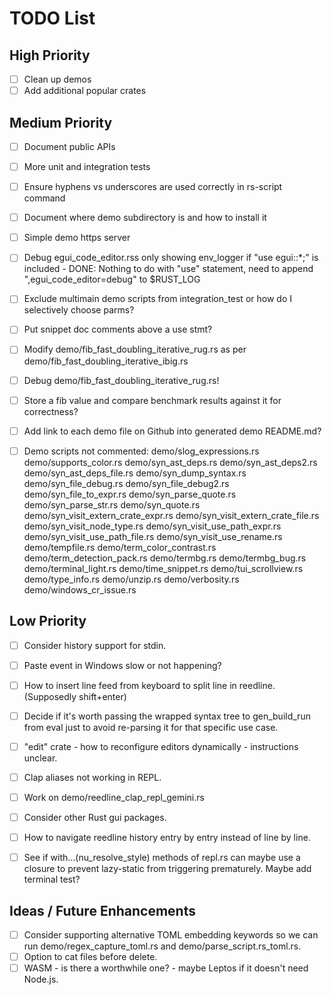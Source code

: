 # TODO List

## High Priority
- [ ]  Clean up demos
- [ ]  Add additional popular crates

## Medium Priority
- [ ]  Document public APIs
- [ ]  More unit and integration tests
- [ ]  Ensure hyphens vs underscores are used correctly in rs-script command
- [ ]  Document where demo subdirectory is and how to install it
- [ ]  Simple demo https server
- [ ]  Debug egui_code_editor.rss only showing env_logger if "use egui::\*;" is included - DONE: Nothing to do with "use" statement, need to append ",egui_code_editor=debug" to $RUST_LOG
- [ ]  Exclude multimain demo scripts from integration_test or how do I selectively choose parms?
- [ ]  Put snippet doc comments above a use stmt?
- [ ]  Modify demo/fib_fast_doubling_iterative_rug.rs as per demo/fib_fast_doubling_iterative_ibig.rs
- [ ]  Debug demo/fib_fast_doubling_iterative_rug.rs!
- [ ]  Store a fib value and compare benchmark results against it for correctness?
- [ ]  Add link to each demo file on Github into generated demo README.md?
- [ ]  Demo scripts not commented:
demo/slog_expressions.rs
demo/supports_color.rs
demo/syn_ast_deps.rs
demo/syn_ast_deps2.rs
demo/syn_ast_deps_file.rs
demo/syn_dump_syntax.rs
demo/syn_file_debug.rs
demo/syn_file_debug2.rs
demo/syn_file_to_expr.rs
demo/syn_parse_quote.rs
demo/syn_parse_str.rs
demo/syn_quote.rs
demo/syn_visit_extern_crate_expr.rs
demo/syn_visit_extern_crate_file.rs
demo/syn_visit_node_type.rs
demo/syn_visit_use_path_expr.rs
demo/syn_visit_use_path_file.rs
demo/syn_visit_use_rename.rs
demo/tempfile.rs
demo/term_color_contrast.rs
demo/term_detection_pack.rs
demo/termbg.rs
demo/termbg_bug.rs
demo/terminal_light.rs
demo/time_snippet.rs
demo/tui_scrollview.rs
demo/type_info.rs
demo/unzip.rs
demo/verbosity.rs
demo/windows_cr_issue.rs


## Low Priority
- [ ]  Consider history support for stdin.
- [ ]  Paste event in Windows slow or not happening?
- [ ]  How to insert line feed from keyboard to split line in reedline. (Supposedly shift+enter)
- [ ]  Decide if it's worth passing the wrapped syntax tree to gen_build_run from eval just to avoid re-parsing it for that specific use case.
- [ ]  "edit" crate - how to reconfigure editors dynamically - instructions unclear.
- [ ]  Clap aliases not working in REPL.
- [ ]  Work on demo/reedline_clap_repl_gemini.rs
- [ ]  Consider other Rust gui packages.
- [ ]  How to navigate reedline history entry by entry instead of line by line.
- [ ]  See if with...(nu_resolve_style) methods of repl.rs can maybe use a closure to prevent lazy-static from triggering prematurely. Maybe add terminal test?



## Ideas / Future Enhancements
- [ ]  Consider supporting alternative TOML embedding keywords so we can run demo/regex_capture_toml.rs and demo/parse_script.rs_toml.rs.
- [ ]  Option to cat files before delete.
- [ ]  WASM - is there a worthwhile one? - maybe Leptos if it doesn't need Node.js.
